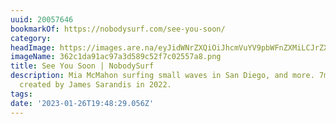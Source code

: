 ```yaml
---
uuid: 20057646
bookmarkOf: https://nobodysurf.com/see-you-soon/
category:
headImage: https://images.are.na/eyJidWNrZXQiOiJhcmVuYV9pbWFnZXMiLCJrZXkiOiIyMDA1NzY0Ni9vcmlnaW5hbF8zNjJjMWRhOTFhYzk3YTNkNTg5YzUyZjdjMDI1NTdhOC5wbmciLCJlZGl0cyI6eyJyZXNpemUiOnsid2lkdGgiOjEyMDAsImhlaWdodCI6MTIwMCwiZml0IjoiaW5zaWRlIiwid2l0aG91dEVubGFyZ2VtZW50Ijp0cnVlfSwid2VicCI6eyJxdWFsaXR5Ijo5MH0sImpwZWciOnsicXVhbGl0eSI6OTB9LCJyb3RhdGUiOm51bGx9fQ==?bc=0
imageName: 362c1da91ac97a3d589c52f7c02557a8.png
title: See You Soon | NobodySurf
description: Mia McMahon surfing small waves in San Diego, and more. 7min surf video
  created by James Sarandis in 2022.
tags:
date: '2023-01-26T19:48:29.056Z'
---
```

